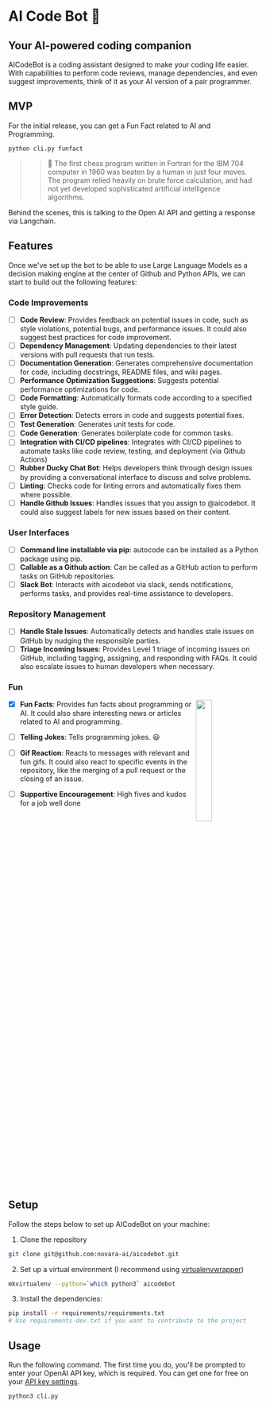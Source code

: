 # AI Code Bot 🤖

## Your AI-powered coding companion

AICodeBot is a coding assistant designed to make your coding life easier. With capabilities to perform code reviews, manage dependencies, and even suggest improvements, think of it as your AI version of a pair programmer.

## MVP

For the initial release, you can get a Fun Fact related to AI and Programming.

`python cli.py funfact`

>>🤖 The first chess program written in Fortran for the IBM 704 computer in 1960 was beaten by a human in just four moves. The program relied heavily on brute force calculation, and had not yet developed sophisticated artificial intelligence algorithms.

Behind the scenes, this is talking to the Open AI API and getting a response via Langchain.

## Features

Once we've set up the bot to be able to use Large Language Models as a decision making engine at the center of Github and Python APIs, we can start to build out the following features:

### Code Improvements

- [ ] **Code Review**: Provides feedback on potential issues in code, such as style violations, potential bugs, and performance issues. It could also suggest best practices for code improvement.
- [ ] **Dependency Management**: Updating dependencies to their latest versions with pull requests that run tests.
- [ ] **Documentation Generation**: Generates comprehensive documentation for code, including docstrings, README files, and wiki pages.
- [ ] **Performance Optimization Suggestions**: Suggests potential performance optimizations for code.
- [ ] **Code Formatting**: Automatically formats code according to a specified style guide.
- [ ] **Error Detection**: Detects errors in code and suggests potential fixes.
- [ ] **Test Generation**: Generates unit tests for code.
- [ ] **Code Generation**: Generates boilerplate code for common tasks.
- [ ] **Integration with CI/CD pipelines**: Integrates with CI/CD pipelines to automate tasks like code review, testing, and deployment (via Github Actions)
- [ ] **Rubber Ducky Chat Bot**: Helps developers think through design issues by providing a conversational interface to discuss and solve problems.
- [ ] **Linting**: Checks code for linting errors and automatically fixes them where possible.
- [ ] **Handle Github Issues**: Handles issues that you assign to @aicodebot. It could also suggest labels for new issues based on their content.

### User Interfaces

- [ ] **Command line installable via pip**: autocode can be installed as a Python package using pip.
- [ ] **Callable as a Github action**: Can be called as a GitHub action to perform tasks on GitHub repositories.
- [ ] **Slack Bot**: Interacts with aicodebot via slack, sends notifications, performs tasks, and provides real-time assistance to developers.

### Repository Management

- [ ] **Handle Stale Issues**: Automatically detects and handles stale issues on GitHub by nudging the responsible parties.
- [ ] **Triage Incoming Issues**: Provides Level 1 triage of incoming issues on GitHub, including tagging, assigning, and responding with FAQs. It could also escalate issues to human developers when necessary.

### Fun

<img src="https://tenor.com/view/kto-kounotori-kounotoritoken-lbow-storkholders-gif-25676483.gif" style="width:25%; float: right">

- [X] **Fun Facts**: Provides fun facts about programming or AI. It could also share interesting news or articles related to AI and programming.
- [ ] **Telling Jokes**: Tells programming jokes. :smiley:
- [ ] **Gif Reaction**: Reacts to messages with relevant and fun gifs. It could also react to specific events in the repository, like the merging of a pull request or the closing of an issue.

- [ ] **Supportive Encouragement**: High fives and kudos for a job well done

<br clear="all">

## Setup

Follow the steps below to set up AICodeBot on your machine:

1. Clone the repository

```bash
git clone git@github.com:novara-ai/aicodebot.git
```

2. Set up a virtual environment (I recommend using [virtualenvwrapper](https://virtualenvwrapper.readthedocs.io/en/latest/))

```bash
mkvirtualenv --python=`which python3` aicodebot
```

3. Install the dependencies:

```bash
pip install -r requirements/requirements.txt
# Use requirements-dev.txt if you want to contribute to the project
```

## Usage

Run the following command. The first time you do, you'll be prompted to enter your OpenAI API key, which is required. You can get one for free on your [API key settings](https://platform.openai.com/account/api-keys").

```bash
python3 cli.py
```
